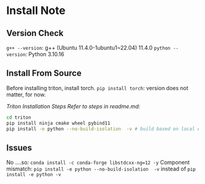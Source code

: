 # Install Note

## Version Check
`g++ --version`: g++ (Ubuntu 11.4.0-1ubuntu1~22.04) 11.4.0
`python --version`: Python 3.10.16

## Install From Source
Before installing triton, install torch.
`pip install torch`: version does not matter, for now.

*Triton Installation Steps Refer to steps in readme.md:*
```bash
cd triton
pip install ninja cmake wheel pybind11
pip install -e python --no-build-isolation  -v # build based on local environment 
```

## Issues
No ....so: `conda install -c conda-forge libstdcxx-ng=12 -y`
Component mismatch: `pip install -e python --no-build-isolation  -v` instead of `pip install -e python -v`
